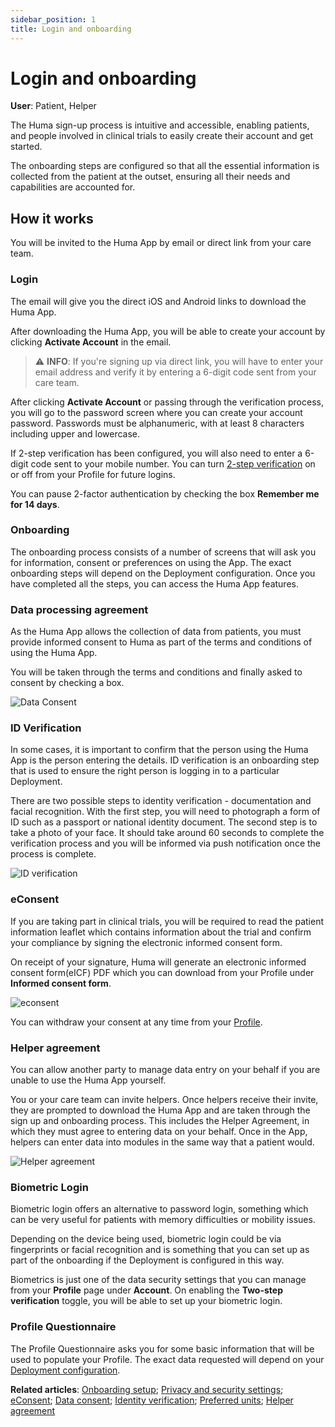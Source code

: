 ```yaml
---
sidebar_position: 1
title: Login and onboarding
---
```

# Login and onboarding
**User**: Patient, Helper

The Huma sign-up process is intuitive and accessible, enabling patients, and people involved in clinical trials to easily create their account and get started.

The onboarding steps are configured so that all the essential information is collected from the patient at the outset, ensuring all their needs and capabilities are accounted for.
## How it works​
You will be invited to the Huma App by email or direct link from your care team. 
### Login

The email will give you the direct iOS and Android links to download the Huma App. 

After downloading the Huma App, you will be able to create your account by clicking **Activate Account** in the email.

> ⚠️ **INFO**: If you're signing up via direct link, you will have to enter your email address and verify it by entering a 6-digit code sent from your care team.

After clicking **Activate Account** or passing through the verification process, you will go to the password screen where you can create your account password. Passwords must be alphanumeric, with at least 8 characters including upper and lowercase. 

If 2-step verification has been configured, you will also need to enter a 6-digit code sent to your mobile number. You can turn [2-step verification](../features/data-privacy-and-security.md) on or off from your Profile for future logins.

You can pause 2-factor authentication by checking the box **Remember me for 14 days**.

### Onboarding

The onboarding process consists of a number of screens that will ask you for information, consent or preferences on using the App. The exact onboarding steps will depend on the Deployment configuration. Once you have completed all the steps, you can access the Huma App features. 

### Data processing agreement
As the Huma App allows the collection of data from patients, you must provide informed consent to Huma as part of the terms and conditions of using the Huma App.

You will be taken through the terms and conditions and finally asked to consent by checking a box. 

![Data Consent](../assets/econsent.png)

### ID Verification
In some cases, it is important to confirm that the person using the Huma App is the person entering the details. ID verification is an onboarding step that is used to ensure the right person is logging in to a particular Deployment.

There are two possible steps to identity verification - documentation and facial recognition. With the first step, you will need to photograph a form of ID such as a passport or national identity document. The second step is to take a photo of your face. It should take around 60 seconds to complete the verification process and you will be informed via push notification once the process is complete.

![ID verification](../assets/idverification.png)

### eConsent
If you are taking part in clinical trials, you will be required to read the patient information leaflet which contains information about the trial and confirm your compliance by signing the electronic informed consent form. 

On receipt of your signature, Huma will generate an electronic informed consent form(eICF) PDF which you can download from your Profile under **Informed consent form**.

![econsent](../assets/informedconsent.png)

You can withdraw your consent at any time from your [Profile](../features/data-privacy-and-security.md).

### Helper agreement
You can allow another party to manage data entry on your behalf if you are unable to use the Huma App yourself. 

You or your care team can invite helpers. Once helpers receive their invite, they are prompted to download the Huma App and are taken through the sign up and onboarding process. This includes the Helper Agreement, in which they must agree to entering data on your behalf. Once in the App, helpers can enter data into modules in the same way that a patient would.

![Helper agreement](../assets/helpertrio.png)

### Biometric Login​
Biometric login offers an alternative to password login, something which can be very useful for patients with memory difficulties or mobility issues.

Depending on the device being used, biometric login could be via fingerprints or facial recognition and is something that you can set up as part of the onboarding if the Deployment is configured in this way. 

Biometrics is just one of the data security settings that you can manage from your **Profile** page under **Account**. On enabling the **Two-step verification** toggle, you will be able to set up your biometric login.

### Profile Questionnaire
The Profile Questionnaire asks you for some basic information that will be used to populate your Profile. The exact data requested will depend on your [Deployment configuration](../../admin-portal/managing-deployments/configuring-the-user-profile/user-profile-details.md).


**Related articles**: [Onboarding setup](../../admin-portal/managing-deployments/configuring-the-user-onboarding/onboarding-setup.md); [Privacy and security settings](../features/data-privacy-and-security.md); [eConsent](../../admin-portal/managing-deployments/configuring-the-user-onboarding/econsent.md); [Data consent](../../admin-portal/managing-deployments/configuring-the-user-onboarding/data-consent.md); [Identity verification](../../admin-portal/managing-deployments/configuring-the-user-onboarding/identity-verification.md); [Preferred units](../../admin-portal/managing-deployments/configuring-the-user-onboarding/preferred-units.md); [Helper agreement](../../admin-portal/managing-deployments/configuring-the-user-onboarding/helper-agreement.md) 
